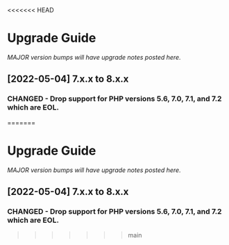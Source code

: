 <<<<<<< HEAD
# Upgrade Guide

_MAJOR version bumps will have upgrade notes posted here._

[2022-05-04] 7.x.x to 8.x.x
---------------------------

### CHANGED - Drop support for PHP versions 5.6, 7.0, 7.1, and 7.2 which are EOL.
=======
# Upgrade Guide

_MAJOR version bumps will have upgrade notes posted here._

[2022-05-04] 7.x.x to 8.x.x
---------------------------

### CHANGED - Drop support for PHP versions 5.6, 7.0, 7.1, and 7.2 which are EOL.
>>>>>>> main
